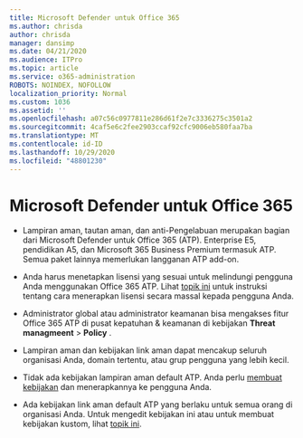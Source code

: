 ```yaml
---
title: Microsoft Defender untuk Office 365
ms.author: chrisda
author: chrisda
manager: dansimp
ms.date: 04/21/2020
ms.audience: ITPro
ms.topic: article
ms.service: o365-administration
ROBOTS: NOINDEX, NOFOLLOW
localization_priority: Normal
ms.custom: 1036
ms.assetid: ''
ms.openlocfilehash: a07c56c0977811e286d61f2e7c3336275c3501a2
ms.sourcegitcommit: 4caf5e6c2fee2903ccaf92cfc9006eb580faa7ba
ms.translationtype: MT
ms.contentlocale: id-ID
ms.lasthandoff: 10/29/2020
ms.locfileid: "48801230"
---
```

# <a name="microsoft-defender-for-office-365"></a>Microsoft Defender untuk Office 365

- Lampiran aman, tautan aman, dan anti-Pengelabuan merupakan bagian dari Microsoft Defender untuk Office 365 (ATP). Enterprise E5, pendidikan A5, dan Microsoft 365 Business Premium termasuk ATP. Semua paket lainnya memerlukan langganan ATP add-on.

- Anda harus menetapkan lisensi yang sesuai untuk melindungi pengguna Anda menggunakan Office 365 ATP. Lihat [topik ini](https://docs.microsoft.com/microsoft-365/admin/add-users/add-users) untuk instruksi tentang cara menerapkan lisensi secara massal kepada pengguna Anda.

- Administrator global atau administrator keamanan bisa mengakses fitur Office 365 ATP di pusat kepatuhan & keamanan di kebijakan **Threat managmeent** \> **Policy** .

- Lampiran aman dan kebijakan link aman dapat mencakup seluruh organisasi Anda, domain tertentu, atau grup pengguna yang lebih kecil.

- Tidak ada kebijakan lampiran aman default ATP. Anda perlu [membuat kebijakan](https://docs.microsoft.com/microsoft-365/security/office-365-security/set-up-atp-safe-attachments-policies) dan menerapkannya ke pengguna Anda.

- Ada kebijakan link aman default ATP yang berlaku untuk semua orang di organisasi Anda. Untuk mengedit kebijakan ini atau untuk membuat kebijakan kustom, lihat [topik ini](https://docs.microsoft.com/microsoft-365/security/office-365-security/set-up-atp-safe-links-policies).
